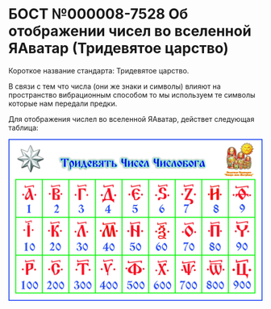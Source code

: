 # БОСТ №000008-7528 Об отображении чисел во вселенной ЯАватар (Тридевятое царство)

Короткое название стандарта: Тридевятое царство.

В связи с тем что числа (они же знаки и символы) влияют на пространство вибрационным способом то мы 
используем те символы которые нам передали предки.

Для отображения числел во вселенной ЯАватар, действет следующая таблица:

![](images/36259_eayuS2450i.jpg)